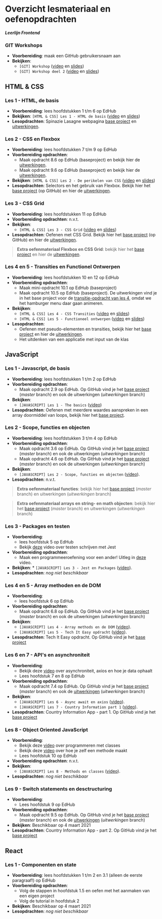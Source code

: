# Overzicht lesmateriaal en oefenopdrachten
_**Leerlijn Frontend**_

### GIT Workshops
* **Voorbereiding**: maak een GitHub gebruikersnaam aan
* **Bekijken**:
    * `[GIT] Workshop` ([video](https://web.microsoftstream.com/video/6edac9c4-d76e-44b4-a9f5-52f1acfb939f) en [slides](https://teams.microsoft.com/l/file/7056BA56-1E83-4BAF-8523-B80AB1642BD7?tenantId=4243de4c-3701-4a5d-b67a-388c5c9557a2&fileType=pdf&objectUrl=https%3A%2F%2Fnoviuniversity.sharepoint.com%2Fsites%2FFrontendStartmoment2%2FClass%20Materials%2FGIT%2F%5BGIT%5D%20Workshop%20deel%201.pdf&baseUrl=https%3A%2F%2Fnoviuniversity.sharepoint.com%2Fsites%2FFrontendStartmoment2&serviceName=teams&threadId=19:58f01948cf7e491198cb8f843f32cd8a@thread.tacv2&groupId=38b6b0f7-1dfc-4ab1-b355-61b10d619896))
    * `[GIT] Workshop deel 2` ([video](https://web.microsoftstream.com/video/e1baea71-432c-46b8-b66b-66bbaf0ce404) en [slides](https://teams.microsoft.com/l/file/2477A43E-0AD3-467F-B7A0-CC1D72420828?tenantId=4243de4c-3701-4a5d-b67a-388c5c9557a2&fileType=pdf&objectUrl=https%3A%2F%2Fnoviuniversity.sharepoint.com%2Fsites%2FFrontendStartmoment2%2FClass%20Materials%2FGIT%2F%5BGIT%5D%20Workshop%20deel%202.pdf&baseUrl=https%3A%2F%2Fnoviuniversity.sharepoint.com%2Fsites%2FFrontendStartmoment2&serviceName=teams&threadId=19:58f01948cf7e491198cb8f843f32cd8a@thread.tacv2&groupId=38b6b0f7-1dfc-4ab1-b355-61b10d619896))

## HTML & CSS

### Les 1 - HTML, de basis
* **Voorbereiding**: lees hoofdstukken 1 t/m 6 op EdHub
* **Bekijken**: `[HTML & CSS] Les 1 - HTML de basis` ([video](https://web.microsoftstream.com/video/d1143d75-dfe7-4de8-8e18-cebd931c94da) en [slides](https://teams.microsoft.com/l/file/8FE03D20-BEAE-438C-902F-FE62514F89FE?tenantId=4243de4c-3701-4a5d-b67a-388c5c9557a2&fileType=pdf&objectUrl=https%3A%2F%2Fnoviuniversity.sharepoint.com%2Fsites%2FFrontendStartmoment2%2FClass%20Materials%2FHTML%20%26%20CSS%2F%5BHTML%26CSS%5D%20Les%201%20-%20De%20basis.pdf&baseUrl=https%3A%2F%2Fnoviuniversity.sharepoint.com%2Fsites%2FFrontendStartmoment2&serviceName=teams&threadId=19:58f01948cf7e491198cb8f843f32cd8a@thread.tacv2&groupId=38b6b0f7-1dfc-4ab1-b355-61b10d619896))
* **Lesopdrachten**: Spinazie Lasagne webpagina [base project](https://github.com/hogeschoolnovi/frontend-html-css-spinazie) en [uitwerkingen](https://noviuniversity.sharepoint.com/sites/FrontendStartmoment2/Class%20Materials/HTML%20&%20CSS/frontend-html-recept-uitwerkingen.zip). 

### Les 2 - CSS en Flexbox
* **Voorbereiding**: lees hoofdstukken 7 t/m 9 op EdHub
* **Voorbereiding opdrachten**:
    * Maak opdracht 8.6 op EdHub (baseproject) en bekijk hier de [uitwerkingen](https://noviuniversity.sharepoint.com/sites/FrontendStartmoment2/Class%20Materials/HTML%20&%20CSS/frontend-edhub-8.6-uitwerkingen.zip).
    * Maak opdracht 9.6 op EdHub (baseproject) en bekijk hier de [uitwerkingen](https://noviuniversity.sharepoint.com/sites/FrontendStartmoment2/Class%20Materials/HTML%20&%20CSS/frontend-edhub-9.6-uitwerkingen.zip).
* **Bekijken**: `[HTML & CSS] Les 2 - De perikelen van CSS` ([video](https://web.microsoftstream.com/video/a651798e-276d-44f5-8c52-b3e6cb25dd04) en [slides](https://teams.microsoft.com/l/file/3EAD84F7-99BD-4B8E-AECE-4C7C03B21E64?tenantId=4243de4c-3701-4a5d-b67a-388c5c9557a2&fileType=pdf&objectUrl=https%3A%2F%2Fnoviuniversity.sharepoint.com%2Fsites%2FFrontendStartmoment2%2FClass%20Materials%2FHTML%20%26%20CSS%2F%5BHTML%26CSS%5D%20Les%202%20-%20De%20perikelen%20van%20CSS%20copy.pdf&baseUrl=https%3A%2F%2Fnoviuniversity.sharepoint.com%2Fsites%2FFrontendStartmoment2&serviceName=teams&threadId=19:58f01948cf7e491198cb8f843f32cd8a@thread.tacv2&groupId=38b6b0f7-1dfc-4ab1-b355-61b10d619896))
* **Lesopdrachten**: Selectors en het gebruik van Flexbox. Bekijk hier het [base project](https://github.com/hogeschoolnovi/frontend-selectors-flexbox-base) (op GitHub) en hier de [uitwerkingen](https://noviuniversity.sharepoint.com/sites/FrontendStartmoment2/Class%20Materials/HTML%20&%20CSS/frontend-selectors-flexbox-uitwerkinen.zip). 

### Les 3 - CSS Grid
* **Voorbereiding**: lees hoofdstukken 11 op EdHub
* **Voorbereiding opdrachten**: n.v.t.
* **Bekijken**:
    * `[HTML & CSS] Les 3 - CSS Grid` ([video](https://web.microsoftstream.com/video/5726f875-ec70-47e3-b121-5fc71fee7645) en [slides](https://teams.microsoft.com/l/file/785F7B45-35D7-4541-B091-4A450749B058?tenantId=4243de4c-3701-4a5d-b67a-388c5c9557a2&fileType=pdf&objectUrl=https%3A%2F%2Fnoviuniversity.sharepoint.com%2Fsites%2FFrontendStartmoment2%2FClass%20Materials%2FHTML%20%26%20CSS%2F%5BHTML%26CSS%5D%20Les%203%20-%20CSS%20Grid.pdf&baseUrl=https%3A%2F%2Fnoviuniversity.sharepoint.com%2Fsites%2FFrontendStartmoment2&serviceName=teams&threadId=19:58f01948cf7e491198cb8f843f32cd8a@thread.tacv2&groupId=38b6b0f7-1dfc-4ab1-b355-61b10d619896))
* **Lesopdrachten**: Oefenen met CSS Grid. Bekijk hier het [base project](https://github.com/hogeschoolnovi/frontend-css-grid) (op GitHub) en hier de [uitwerkingen](https://noviuniversity.sharepoint.com/sites/FrontendStartmoment2/Class%20Materials/HTML%20&%20CSS/frontend-css-grid_uitwerkingen.zip). 

>
> **Extra oefenmateriaal Flexbox en CSS Grid**: bekijk hier het [base project](https://github.com/hogeschoolnovi/frontend-html-css-extra-exercise-base) en hier de [uitwerkingen](https://noviuniversity.sharepoint.com/sites/FrontendStartmoment2/Class%20Materials/HTML%20&%20CSS/frontend-html-css-extra-exercises-uitwerkingen.zip).
>

### Les 4 en 5 - Transities en Functionel Ontwerpen
* **Voorbereiding**: lees hoofdstukken 10 en 12 op EdHub
* **Voorbereiding opdrachten**:
    * Maak mini-opdracht 10.1 op EdHub (baseproject)
    * Maak opdracht 10.5 op EdHub (baseproject). De uitwerkingen vind je in het base project voor de [transitie-opdracht van les 4](https://github.com/hogeschoolnovi/frontend-grid-transition-base), omdat we het hamburger menu daar gaan animeren.
* **Bekijken**:
   * `[HTML & CSS] Les 4 - CSS Transities` ([video](https://web.microsoftstream.com/video/8ec1ee4a-de9f-4434-a88e-2259084fa383) en [slides](https://noviuniversity.sharepoint.com/sites/FrontendStartmoment2/Class%20Materials/HTML%20&%20CSS/%5BHTML&CSS%5D%20Les%204%20-%20Transities.pdf))
   * `[HTML & CSS] Les 5 - Functioneel ontwerpen` ([video](https://web.microsoftstream.com/video/9029e8f1-0a1d-4cb9-a5ed-272280d4a7de) en [slides](https://noviuniversity.sharepoint.com/sites/FrontendStartmoment2/Class%20Materials/HTML%20&%20CSS/%5BHTML&CSS%5D%20Les%205%20-%20Functioneel%20ontwerpen.pdf))
* **Lesopdrachten**: 
   * Oefenen met pseudo-elementen en transities, bekijk hier het [base project](https://github.com/hogeschoolnovi/frontend-grid-transition-base) en hier de [uitwerkingen](https://noviuniversity.sharepoint.com/sites/FrontendStartmoment2/Class%20Materials/HTML%20&%20CSS/frontend-css-transition_uitwerkingen.zip).
   * Het uitdenken van een applicatie met input van de klas

## JavaScript

### Les 1 - Javascript, de basis
* **Voorbereiding**: lees hoofdstukken 1 t/m 2 op EdHub
* **Voorbereiding opdrachten**:
    * Maak opdracht 2.9 op EdHub. Op GitHub vind je het [base project](https://github.com/hogeschoolnovi/frontend-javascript-exersizes-edhub-1) (_master_ branch) en ook de uitwerkingen (_uitwerkingen_ branch) 
* **Bekijken**: 
   * `[JAVASCRIPT] Les 1 - The basics` ([video](https://web.microsoftstream.com/video/507231d5-60b7-4a35-bf08-02b3cd1d91ea))
* **Lesopdrachten**: Oefenen met meerdere waardes aanspreken in een array doormiddel van loops, bekijk hier het [base project](https://github.com/hogeschoolnovi/frontend-javascript-array-loops).

### Les 2 - Scope, functies en objecten
* **Voorbereiding**: lees hoofdstukken 3 t/m 4 op EdHub
* **Voorbereiding opdrachten**:
    * Maak opdracht 3.6 op EdHub. Op GitHub vind je het [base project](https://github.com/hogeschoolnovi/frontend-javascript-edhub-functions) (_master_ branch) en ook de uitwerkingen (_uitwerkingen_ branch)
    * Maak opdracht 4.6 op EdHub. Op GitHub vind je het [base project](https://github.com/hogeschoolnovi/frontend-javascript-edhub-objects) (_master_ branch) en ook de uitwerkingen (_uitwerkingen_ branch)
* **Bekijken**:
   * `[JAVASCRIPT] Les 2 - Scope, functies en objecten` ([video](https://web.microsoftstream.com/video/9633b130-e0e4-46c9-b2ef-e77253954c6b)).
* **Lesopdrachten**: n.v.t.

> **Extra oefenmateriaal functies**: bekijk hier het [base project](https://github.com/hogeschoolnovi/frontend-javascript-functions/blob/master/functions.js) (_master_ branch) en uitwerkingen (_uitwerkingen_ branch)

> **Extra oefenmateriaal arrays en string- en math objecten**: bekijk hier het [base project](https://github.com/hogeschoolnovi/frontend-javascript-objects-string-array-date) (_master_ branch) en uitwerkingen (_uitwerkingen_ branch)

### Les 3 - Packages en testen
* **Voorbereiding**:
   * lees hoofdstuk 5 op EdHub
   * Bekijk [deze](https://web.microsoftstream.com/video/38dfe15a-ee2b-46dd-a49d-4ebbf4517f73) video over testen schrijven met Jest
* **Voorbereiding opdrachten**: 
   * Maak een programmeeroefening voor een ander! Uitleg in [deze](https://web.microsoftstream.com/video/98945f37-06d7-4d56-9c35-7e859629836a) video.
* **Bekijken**: * `[JAVASCRIPT] Les 3 - Jest en Packages` ([video](https://web.microsoftstream.com/video/8456ee99-17c4-415d-a392-24d0d124c9c2)).
* **Lesopdrachten**: _nog niet beschikbaar_

### Les 4 en 5 - Array methoden en de DOM
* **Voorbereiding**:
   * lees hoofdstuk 6 op EdHub
* **Voorbereiding opdrachten**:
   * Maak opdracht 6.8 op EdHub. Op GitHub vind je het [base project](https://github.com/hogeschoolnovi/frontend-javascript-edhub-array-methods) (_master_ branch) en ook de uitwerkingen (_uitwerkingen_ branch) 
* **Bekijken**:
   * `[JAVASCRIPT] Les 4 - Array methods en de DOM` ([video](https://web.microsoftstream.com/video/7820219c-997d-4310-96c6-c64356f0a283)).
   * `[JAVASCRIPT] Les 5 - Tech It Easy opdracht` ([video](https://web.microsoftstream.com/video/cc102896-ba42-43ee-8f84-317db08f919c)).
* **Lesopdrachten**: Tech It Easy opdracht. Op GitHub vind je het [base project](https://github.com/hogeschoolnovi/frontend-javascript-tech-it-easy)

### Les 6 en 7 - API's en asynchroniteit
* **Voorbereiding**:
   * Bekijk deze [video](https://web.microsoftstream.com/video/5367d2d6-5bdf-4548-8d00-391f2d9dfdd0) over asynchroniteit, axios en hoe je data ophaalt
   * Lees hoofdstuk 7 en 8 op EdHub
* **Voorbereiding opdrachten**:
   * Maak opdracht 7.4 op EdHub. Op GitHub vind je het [base project](https://github.com/hogeschoolnovi/javascript-edhub-form-validation) (_master_ branch) en ook de [uitwerkingen](https://github.com/hogeschoolnovi/javascript-edhub-form-validation/tree/uitwerkingen) (_uitwerkingen_ branch)
* **Bekijken**:
   *  `[JAVASCRIPT] Les 6 - Async await en axios` ([video](https://web.microsoftstream.com/video/48edb5c2-264e-4fb2-82d8-354a15d0c15c)).
   *  `[JAVASCRIPT] Les 7 - Country Information part 1` ([video](https://web.microsoftstream.com/video/4cf5e433-6122-4e93-9443-82b88d99a2dc)).
* **Lesopdrachten**: Country Information App - part 1. Op GitHub vind je het [base project](https://github.com/hogeschoolnovi/frontend-country-information)

### Les 8 - Object Oriented JavaScript
* **Voorbereiding**:
   * Bekijk deze [video](https://web.microsoftstream.com/video/24dbb402-181c-4bae-8a2f-93d81af0b7a7) over programmeren met classes
   * Bekijk deze [video](https://web.microsoftstream.com/video/e3606b35-25c3-4ee1-b6bc-5d5f88ab96b4) over hoe je zelf een methode maakt
   * Lees hoofdstuk 10 op EdHub
* **Voorbereiding opdrachten**: n.v.t.
* **Bekijken**:
   * `[JAVASCRIPT] Les 8 - Methods en classes` ([video](https://web.microsoftstream.com/video/bde1ff48-5e9a-4c80-9128-97550a145f33)).
* **Lesopdrachten**: _nog niet beschikbaar_

### Les 9 - Switch statements en desctructuring
* **Voorbereiding**:
   * Lees hoofdstuk 9 op EdHub
* **Voorbereiding opdrachten**:
   * Maak opdracht 9.5 op EdHub. Op GitHub vind je het [base project](https://github.com/hogeschoolnovi/frontend-javascript-switch-destructuring/tree/master) (_master_ branch) en ook de [uitwerkingen](https://github.com/hogeschoolnovi/frontend-javascript-switch-destructuring/tree/uitwerkingen) (_uitwerkingen_ branch)
* **Bekijken**: Beschikbaar op 4 maart 2021
* **Lesopdrachten**: Country Information App - part 2. Op GitHub vind je het [base project](https://github.com/hogeschoolnovi/frontend-javascript-country-information-part2)


## React

### Les 1 - Componenten en state
* **Voorbereiding**: lees hoofdstukken 1 t/m 2 en 3.1 (alleen de eerste paragraaf!) op EdHub
* **Voorbereiding opdrachten**:
    * Volg de stappen in hoofdstuk 1.5 en oefen met het aanmaken van een eigen project
    * Volg de tutorial in hoofdstuk 2
* **Bekijken**: Beschikbaar op 4 maart 2021
* **Lesopdrachten**: _nog niet beschikbaar_

